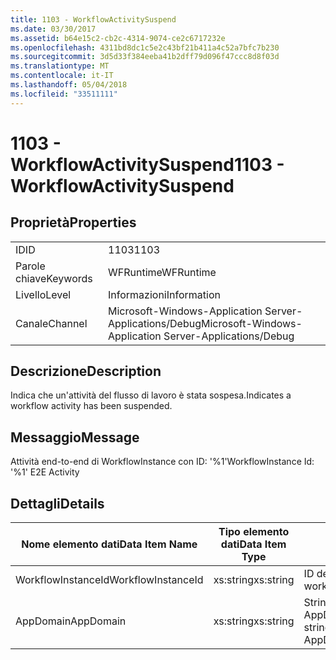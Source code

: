 ```yaml
---
title: 1103 - WorkflowActivitySuspend
ms.date: 03/30/2017
ms.assetid: b64e15c2-cb2c-4314-9074-ce2c6717232e
ms.openlocfilehash: 4311bd8dc1c5e2c43bf21b411a4c52a7bfc7b230
ms.sourcegitcommit: 3d5d33f384eeba41b2dff79d096f47ccc8d8f03d
ms.translationtype: MT
ms.contentlocale: it-IT
ms.lasthandoff: 05/04/2018
ms.locfileid: "33511111"
---
```

# <a name="1103---workflowactivitysuspend"></a><span data-ttu-id="00bba-102">1103 - WorkflowActivitySuspend</span><span class="sxs-lookup"><span data-stu-id="00bba-102">1103 - WorkflowActivitySuspend</span></span>
## <a name="properties"></a><span data-ttu-id="00bba-103">Proprietà</span><span class="sxs-lookup"><span data-stu-id="00bba-103">Properties</span></span>  
  
|||  
|-|-|  
|<span data-ttu-id="00bba-104">ID</span><span class="sxs-lookup"><span data-stu-id="00bba-104">ID</span></span>|<span data-ttu-id="00bba-105">1103</span><span class="sxs-lookup"><span data-stu-id="00bba-105">1103</span></span>|  
|<span data-ttu-id="00bba-106">Parole chiave</span><span class="sxs-lookup"><span data-stu-id="00bba-106">Keywords</span></span>|<span data-ttu-id="00bba-107">WFRuntime</span><span class="sxs-lookup"><span data-stu-id="00bba-107">WFRuntime</span></span>|  
|<span data-ttu-id="00bba-108">Livello</span><span class="sxs-lookup"><span data-stu-id="00bba-108">Level</span></span>|<span data-ttu-id="00bba-109">Informazioni</span><span class="sxs-lookup"><span data-stu-id="00bba-109">Information</span></span>|  
|<span data-ttu-id="00bba-110">Canale</span><span class="sxs-lookup"><span data-stu-id="00bba-110">Channel</span></span>|<span data-ttu-id="00bba-111">Microsoft-Windows-Application Server-Applications/Debug</span><span class="sxs-lookup"><span data-stu-id="00bba-111">Microsoft-Windows-Application Server-Applications/Debug</span></span>|  
  
## <a name="description"></a><span data-ttu-id="00bba-112">Descrizione</span><span class="sxs-lookup"><span data-stu-id="00bba-112">Description</span></span>  
 <span data-ttu-id="00bba-113">Indica che un'attività del flusso di lavoro è stata sospesa.</span><span class="sxs-lookup"><span data-stu-id="00bba-113">Indicates a workflow activity has been suspended.</span></span>  
  
## <a name="message"></a><span data-ttu-id="00bba-114">Messaggio</span><span class="sxs-lookup"><span data-stu-id="00bba-114">Message</span></span>  
 <span data-ttu-id="00bba-115">Attività end-to-end di WorkflowInstance con ID: '%1'</span><span class="sxs-lookup"><span data-stu-id="00bba-115">WorkflowInstance Id: '%1' E2E Activity</span></span>  
  
## <a name="details"></a><span data-ttu-id="00bba-116">Dettagli</span><span class="sxs-lookup"><span data-stu-id="00bba-116">Details</span></span>  
  
|<span data-ttu-id="00bba-117">Nome elemento dati</span><span class="sxs-lookup"><span data-stu-id="00bba-117">Data Item Name</span></span>|<span data-ttu-id="00bba-118">Tipo elemento dati</span><span class="sxs-lookup"><span data-stu-id="00bba-118">Data Item Type</span></span>|<span data-ttu-id="00bba-119">Descrizione</span><span class="sxs-lookup"><span data-stu-id="00bba-119">Description</span></span>|  
|--------------------|--------------------|-----------------|  
|<span data-ttu-id="00bba-120">WorkflowInstanceId</span><span class="sxs-lookup"><span data-stu-id="00bba-120">WorkflowInstanceId</span></span>|<span data-ttu-id="00bba-121">xs:string</span><span class="sxs-lookup"><span data-stu-id="00bba-121">xs:string</span></span>|<span data-ttu-id="00bba-122">ID dell'istanza del flusso di lavoro.</span><span class="sxs-lookup"><span data-stu-id="00bba-122">The workflow instance id.</span></span>|  
|<span data-ttu-id="00bba-123">AppDomain</span><span class="sxs-lookup"><span data-stu-id="00bba-123">AppDomain</span></span>|<span data-ttu-id="00bba-124">xs:string</span><span class="sxs-lookup"><span data-stu-id="00bba-124">xs:string</span></span>|<span data-ttu-id="00bba-125">Stringa restituita da AppDomain.CurrentDomain.FriendlyName.</span><span class="sxs-lookup"><span data-stu-id="00bba-125">The string returned by AppDomain.CurrentDomain.FriendlyName.</span></span>|
